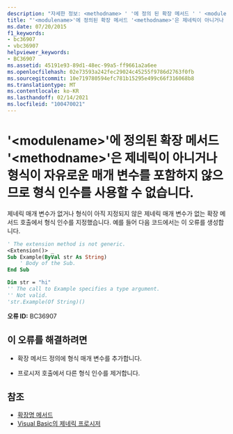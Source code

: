 ```yaml
---
description: "자세한 정보: <methodname> ' '에 정의 된 확장 메서드 ' ' <modulename> 은 제네릭이 아니거나 자유 형식 매개 변수를 포함 하지 않으므로 형식 인수를 사용할 수 없습니다."
title: "'<modulename>'에 정의된 확장 메서드 '<methodname>'은 제네릭이 아니거나 형식이 자유로운 매개 변수를 포함하지 않으므로 형식 인수를 사용할 수 없습니다."
ms.date: 07/20/2015
f1_keywords:
- bc36907
- vbc36907
helpviewer_keywords:
- BC36907
ms.assetid: 45191e93-89d1-48ec-99a5-ff9661a2a6ee
ms.openlocfilehash: 02e73593a242fec29024c45255f9786d2763f0fb
ms.sourcegitcommit: 10e719780594efc781b15295e499c66f316068b8
ms.translationtype: MT
ms.contentlocale: ko-KR
ms.lasthandoff: 02/14/2021
ms.locfileid: "100470021"
---
```

# <a name="extension-method-methodname-defined-in-modulename-is-not-generic-or-has-no-free-type-parameters-and-so-cannot-have-type-arguments"></a>'\<modulename>'에 정의된 확장 메서드 '\<methodname>'은 제네릭이 아니거나 형식이 자유로운 매개 변수를 포함하지 않으므로 형식 인수를 사용할 수 없습니다.

제네릭 매개 변수가 없거나 형식이 아직 지정되지 않은 제네릭 매개 변수가 없는 확장 메서드 호출에서 형식 인수를 지정했습니다. 예를 들어 다음 코드에서는 이 오류를 생성합니다.  
  
```vb  
' The extension method is not generic.  
<Extension()> _  
Sub Example(ByVal str As String)  
    ' Body of the Sub.  
End Sub  
```  
  
```vb  
Dim str = "hi"  
'' The call to Example specifies a type argument.  
'' Not valid.  
'str.Example(Of String)()  
```  
  
 **오류 ID:** BC36907  
  
## <a name="to-correct-this-error"></a>이 오류를 해결하려면  
  
- 확장 메서드 정의에 형식 매개 변수를 추가합니다.  
  
- 프로시저 호출에서 다른 형식 인수를 제거합니다.  
  
## <a name="see-also"></a>참조

- [확장명 메서드](../programming-guide/language-features/procedures/extension-methods.md)
- [Visual Basic의 제네릭 프로시저](../programming-guide/language-features/data-types/generic-procedures.md)
